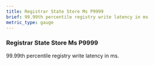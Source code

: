 ```yaml
---
title: Registrar State Store Ms P9999
brief: 99.99th percentile registry write latency in ms
metric_type: gauge
---
```

### Registrar State Store Ms P9999

99.99th percentile registry write latency in ms.